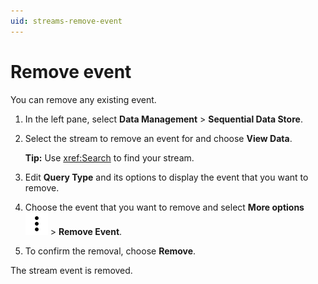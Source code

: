 ```yaml
---
uid: streams-remove-event
---
```


# Remove event

You can remove any existing event.

1. In the left pane, select **Data Management** > **Sequential Data Store**.

1. Select the stream to remove an event for and choose **View Data**.

    **Tip:** Use <xref:Search> to find your stream.

1. Edit **Query Type** and its options to display the event that you want to remove.

1. Choose the event that you want to remove and select **More options** ![more options](../../../_icons/default/dots-vertical.svg) > **Remove Event**.

1. To confirm the removal, choose **Remove**.

The stream event is removed.